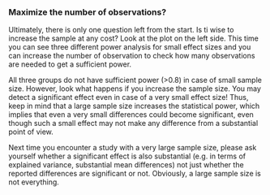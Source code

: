 ### Maximize the number of observations?

Ultimately, there is only one question left from the start. Is ti wise to increase the sample at any cost? Look at the plot on the left side. This time you can see three different power analysis for small effect sizes and you can increase the number of observation to check how many observations are needed to get a sufficient power.

All three groups do not have sufficient power (\>0.8) in case of small sample size. However, look what happens if you increase the sample size. You may detect a significant effect even in case of a very small effect size! Thus, keep in mind that a large sample size increases the statistical power, which implies that even a very small differences could become significant, even though such a small effect may not make any difference from a substantial point of view.

Next time you encounter a study with a very large sample size, please ask yourself whether a significant effect is also substantial (e.g. in terms of explained variance, substantial mean differences) not just whether the reported differences are significant or not. Obviously, a large sample size is not everything.
